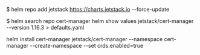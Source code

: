 $ helm repo add jetstack https://charts.jetstack.io --force-update

$ helm search repo cert-manager
helm show values jetstack/cert-manager --version 1.16.3 > defaults.yaml

helm install cert-manager jetstack/cert-manager   --namespace cert-manager --create-namespace  --set crds.enabled=true
